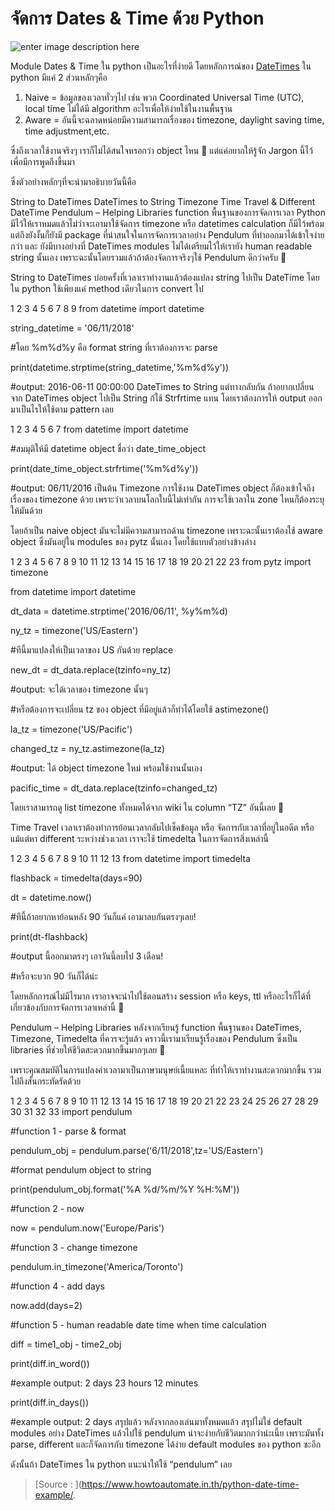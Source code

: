 
จัดการ Dates & Time ด้วย Python
===

![enter image description here](https://www.howtoautomate.in.th/wp-content/uploads/2018/04/pocket-watch-3156771_640.jpg)

Module Dates & Time ใน python เป็นอะไรที่ง่ายดี โดยหลักการณ์ของ  [DateTimes](https://docs.python.org/3/library/datetime.html)  ใน python มีแค่ 2 ​ส่วนหลักๆคือ

1.  Naive = ข้อมูลของเวลาทั่วๆไป เช่น พวก Coordinated Universal Time (UTC), local time ไม่ได้มี algorithm อะไรเพื่อให้ง่ายใช้ในงานพื้นฐาน
2.  Aware = อันนี้จะฉลาดหน่อยมีความสามารถเรื่องของ timezone, daylight saving time, time adjustment,etc.

ซึ่งถึงเวลาใช้งานจริงๆ เราก็ไม่ได้สนใจหรอกว่า object ไหน 🙂 แต่แค่อยากให้รู้จัก Jargon นี้ไว้ เพื่อมีการพูดถึงขึ้นมา

ซึ่งตัวอย่างหลักๆที่จะนํามาอธิบายวันนี้คือ

String to DateTimes
DateTimes to String
Timezone
Time Travel & Different DateTime
Pendulum – Helping Libraries
function พื้นฐานของการจัดการเวลา Python มีไว้ให้เราหมดแล้วไม่ว่าจะเอามาใช้จัดการ timezone หรือ datetimes calculation ก็มีไว้พร้อม แต่ถึงยังงั้นก็ยังมี package ที่น่าสนใจในการจัดการเวลาอย่าง Pendulum ที่ทําออกมาได้เข้าใจง่ายกว่า และ ยังมีบางอย่างที่ DateTimes modules ไม่ได้เตรียมไว้ให้เรายัง human readable string นั้นเอง เพราะฉะนั้นโดยรวมแล้วถ้าต้องจัดการจริงๆใช้ Pendulum ดีกว่าครับ 🙂

String to DateTimes
บ่อยครั้งที่เวลาเราทํางานแล้วต้องแปลง string ไปเป็น DateTime โดยใน python ใช้เพียงแค่ method เดียวในการ convert ไป

1
2
3
4
5
6
7
8
9
from datetime import datetime
 
string_datetime = '06/11/2018'
 
#โดย %m%d%y คือ format string ที่เราต้องการจะ parse
 
print(datetime.strptime(string_datetime,'%m%d%y'))
 
#output: 2016-06-11 00:00:00
DateTimes to String
แต่ทางกลับกัน ถ้าอยากเปลี่ยนจาก DateTimes object ไปเป็น String ก้ใช้ Strfrtime แทน โดยเราต้องการให้ output ออกมาเป็นไรให้ใช้ตาม pattern เลย

1
2
3
4
5
6
7
from datetime import datetime
 
#สมมุติให้มี datetime object ชื่อว่า date_time_object  
 
print(date_time_object.strfrtime('%m%d%y'))
 
#output: 06/11/2016 เป็นต้น
Timezone
การใช้งาน DateTimes object ก็ต้องเข้าใจถึงเรื่องของ timezone ด้วย เพราะว่าเวลาบนโลกใบนี้ไม่เท่ากัน การจะใช้เวลาใน zone ไหนก็ต้องระบุให้มันด้วย

โดยถ้าเป็น naive object มันจะไม่มีความสามารถด้าน timezone เพราะฉะนั้นเราต้องใช้ aware object ซึ่งมันอยู่ใน modules ของ pytz นั้นเอง โดยใช้แบบตัวอย่างข้างล่าง


 
1
2
3
4
5
6
7
8
9
10
11
12
13
14
15
16
17
18
19
20
21
22
23
from pytz import timezone
 
from datetime import datetime
 
dt_data = datetime.strptime('2016/06/11', %y%m%d)
 
ny_tz = timezone('US/Eastern')
 
#ทีนี้มาแปลงให้เป็นเวลาของ US กันด้วย replace
 
new_dt = dt_data.replace(tzinfo=ny_tz)
 
#output: จะได้เวลาของ timezone นั้นๆ
 
#หรือต้องการจะเปลี่ยน tz ของ object ที่มีอยู่แล้วก็ทําได้โดยใช้ astimezone()
 
la_tz = timezone('US/Pacific')
 
changed_tz = ny_tz.astimezone(la_tz)
 
#output: ได้ object timezone ใหม่ พร้อมใช้งานนั้นเอง
 
pacific_time = dt_data.replace(tzinfo=changed_tz)

 
โดยเราสามารถดู list timezone ทั้งหมดได้จาก wiki ใน column “TZ” อันนี้เลย 🙂

Time Travel
เวลาเราต้องทําการย้อนเวลากลับไปเช็คข้อมูล หรือ จัดการกับเวลาที่อยู่ในอดีต หรือ แม้แต่หา different ระหว่างช่วงเวลา เราจะใช้ timedelta ในการจัดการสิ่งเหล่านี้

1
2
3
4
5
6
7
8
9
10
11
12
13
from datetime import timedelta
 
flashback = timedelta(days=90)
 
dt = datetime.now()
 
#ทีนี้ถ้าอยากหาย้อนหลัง 90 วันก็แค่ เอามาลบกันตรงๆเลย!
 
print(dt-flashback)
 
#output นี้ออกมาตรงๆ เอาวันนี้ลบไป 3 เดือน!
 
#หรือจะบวก 90 วันก็ได้น่ะ

 
โดยหลักการณ์ไม่มีไรมาก เราอาจจะนําไปใช้ตอนสร้าง session หรือ keys, ttl หรืออะไรก็ได้ที่เกี่ยวข้องกับการจัดการเวลาเหล่านี้ 🙂

Pendulum – Helping Libraries
หลังจากเรียนรู้ function พื้นฐานของ DateTimes, Timezone, Timedelta ที่ควรจะรู้แล้ว คราวนี้เรามาเรียนรู้เรื่องของ Pendulum ซึ่งเป็น libraries ที่ช่วยให้ชีวิตสะดวกมากขึ้นมากๆเลย 🙂

เพราะคุณสมบัติในการแปลงค่าเวลามาเป็นภาษามนุษย์เนี้ยแหละ ที่ทําให้เราทํางานสะดวกมากขึ้น รวมไปถึงสั้นกระทัดรัดด้วย

1
2
3
4
5
6
7
8
9
10
11
12
13
14
15
16
17
18
19
20
21
22
23
24
25
26
27
28
29
30
31
32
33
import pendulum
 
#function 1 - parse & format
 
pendulum_obj = pendulum.parse('6/11/2018',tz='US/Eastern')
 
#format pendulum object to string 
 
print(pendulum_obj.format('%A %d/%m/%Y %H:%M'))
 
#function 2 - now
 
now = pendulum.now('Europe/Paris')
 
#function 3 - change timezone
 
pendulum.in_timezone('America/Toronto')
 
#function 4 - add days
 
now.add(days=2)
 
#function 5 - human readable date time when time calculation
 
diff = time1_obj - time2_obj
 
print(diff.in_word())
 
#example output: 2 days 23 hours 12 minutes
 
print(diff.in_days())
 
#example output: 2 days
สรุปแล้ว
หลังจากลองเล่นมาทั้งหมดแล้ว สรุปไม่ใช่ default modules อย่าง DateTimes แล้วไปใช้ pendulum น่าจะง่ายกับชีวิตมากกว่าน่ะเนี้ย เพราะมันทั้ง parse, different และก็จัดการกับ timezone ได้ง่าย default modules ของ python ซะอีก

ดังนั้นถ้า DateTimes ใน python แนะนําให้ใช้ “pendulum” เลย




> [Source : ](https://www.howtoautomate.in.th/python-date-time-example/.
<!--stackedit_data:
eyJoaXN0b3J5IjpbNDEzNjc3MF19
-->